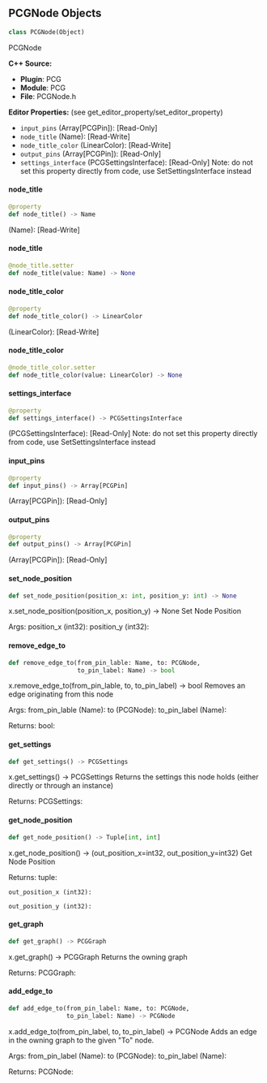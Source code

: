 ## PCGNode Objects

```python
class PCGNode(Object)
```

PCGNode

**C++ Source:**

- **Plugin**: PCG
- **Module**: PCG
- **File**: PCGNode.h

**Editor Properties:** (see get_editor_property/set_editor_property)

- ``input_pins`` (Array[PCGPin]):  [Read-Only]
- ``node_title`` (Name):  [Read-Write]
- ``node_title_color`` (LinearColor):  [Read-Write]
- ``output_pins`` (Array[PCGPin]):  [Read-Only]
- ``settings_interface`` (PCGSettingsInterface):  [Read-Only] Note: do not set this property directly from code, use SetSettingsInterface instead

<a id="unreal.PCGNode.node_title"></a>

#### node_title

```python
@property
def node_title() -> Name
```

(Name):  [Read-Write]

<a id="unreal.PCGNode.node_title"></a>

#### node_title

```python
@node_title.setter
def node_title(value: Name) -> None
```

<a id="unreal.PCGNode.node_title_color"></a>

#### node_title_color

```python
@property
def node_title_color() -> LinearColor
```

(LinearColor):  [Read-Write]

<a id="unreal.PCGNode.node_title_color"></a>

#### node_title_color

```python
@node_title_color.setter
def node_title_color(value: LinearColor) -> None
```

<a id="unreal.PCGNode.settings_interface"></a>

#### settings_interface

```python
@property
def settings_interface() -> PCGSettingsInterface
```

(PCGSettingsInterface):  [Read-Only] Note: do not set this property directly from code, use SetSettingsInterface instead

<a id="unreal.PCGNode.input_pins"></a>

#### input_pins

```python
@property
def input_pins() -> Array[PCGPin]
```

(Array[PCGPin]):  [Read-Only]

<a id="unreal.PCGNode.output_pins"></a>

#### output_pins

```python
@property
def output_pins() -> Array[PCGPin]
```

(Array[PCGPin]):  [Read-Only]

<a id="unreal.PCGNode.set_node_position"></a>

#### set_node_position

```python
def set_node_position(position_x: int, position_y: int) -> None
```

x.set_node_position(position_x, position_y) -> None
Set Node Position

Args:
    position_x (int32): 
    position_y (int32):

<a id="unreal.PCGNode.remove_edge_to"></a>

#### remove_edge_to

```python
def remove_edge_to(from_pin_lable: Name, to: PCGNode,
                   to_pin_label: Name) -> bool
```

x.remove_edge_to(from_pin_lable, to, to_pin_label) -> bool
Removes an edge originating from this node

Args:
    from_pin_lable (Name): 
    to (PCGNode): 
    to_pin_label (Name): 

Returns:
    bool:

<a id="unreal.PCGNode.get_settings"></a>

#### get_settings

```python
def get_settings() -> PCGSettings
```

x.get_settings() -> PCGSettings
Returns the settings this node holds (either directly or through an instance)

Returns:
    PCGSettings:

<a id="unreal.PCGNode.get_node_position"></a>

#### get_node_position

```python
def get_node_position() -> Tuple[int, int]
```

x.get_node_position() -> (out_position_x=int32, out_position_y=int32)
Get Node Position

Returns:
    tuple: 

    out_position_x (int32): 

    out_position_y (int32):

<a id="unreal.PCGNode.get_graph"></a>

#### get_graph

```python
def get_graph() -> PCGGraph
```

x.get_graph() -> PCGGraph
Returns the owning graph

Returns:
    PCGGraph:

<a id="unreal.PCGNode.add_edge_to"></a>

#### add_edge_to

```python
def add_edge_to(from_pin_label: Name, to: PCGNode,
                to_pin_label: Name) -> PCGNode
```

x.add_edge_to(from_pin_label, to, to_pin_label) -> PCGNode
Adds an edge in the owning graph to the given "To" node.

Args:
    from_pin_label (Name): 
    to (PCGNode): 
    to_pin_label (Name): 

Returns:
    PCGNode:

<a id="unreal.PCGBaseSubgraphNode"></a>